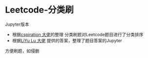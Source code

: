 # Leetcode-分类刷
Jupyter版本

- 根据[cspiration 大佬](https://cspiration.com/leetcodeClassification)的整理 分类刷题对Leetcode题目进行了分类排序
- 根据[LiYu Lu 大佬](https://github.com/luliyucoordinate/Leetcode) 提供的答案，整理了题目答案的Jupyter

方便刷题，如侵删
